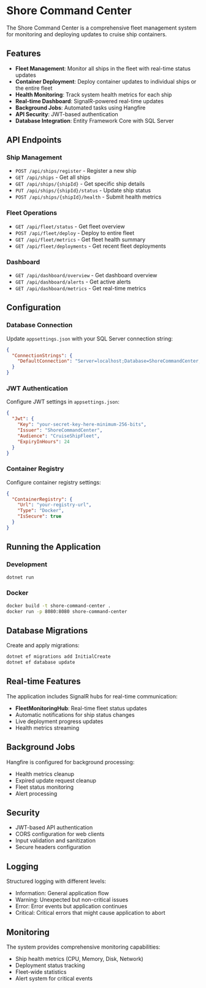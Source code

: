 # Shore Command Center

The Shore Command Center is a comprehensive fleet management system for monitoring and deploying updates to cruise ship containers.

## Features

- **Fleet Management**: Monitor all ships in the fleet with real-time status updates
- **Container Deployment**: Deploy container updates to individual ships or the entire fleet
- **Health Monitoring**: Track system health metrics for each ship
- **Real-time Dashboard**: SignalR-powered real-time updates
- **Background Jobs**: Automated tasks using Hangfire
- **API Security**: JWT-based authentication
- **Database Integration**: Entity Framework Core with SQL Server

## API Endpoints

### Ship Management
- `POST /api/ships/register` - Register a new ship
- `GET /api/ships` - Get all ships
- `GET /api/ships/{shipId}` - Get specific ship details
- `PUT /api/ships/{shipId}/status` - Update ship status
- `POST /api/ships/{shipId}/health` - Submit health metrics

### Fleet Operations
- `GET /api/fleet/status` - Get fleet overview
- `POST /api/fleet/deploy` - Deploy to entire fleet
- `GET /api/fleet/metrics` - Get fleet health summary
- `GET /api/fleet/deployments` - Get recent fleet deployments

### Dashboard
- `GET /api/dashboard/overview` - Get dashboard overview
- `GET /api/dashboard/alerts` - Get active alerts
- `GET /api/dashboard/metrics` - Get real-time metrics

## Configuration

### Database Connection
Update `appsettings.json` with your SQL Server connection string:

```json
{
  "ConnectionStrings": {
    "DefaultConnection": "Server=localhost;Database=ShoreCommandCenter;Trusted_Connection=true;TrustServerCertificate=true;"
  }
}
```

### JWT Authentication
Configure JWT settings in `appsettings.json`:

```json
{
  "Jwt": {
    "Key": "your-secret-key-here-minimum-256-bits",
    "Issuer": "ShoreCommandCenter",
    "Audience": "CruiseShipFleet",
    "ExpiryInHours": 24
  }
}
```

### Container Registry
Configure container registry settings:

```json
{
  "ContainerRegistry": {
    "Url": "your-registry-url",
    "Type": "Docker",
    "IsSecure": true
  }
}
```

## Running the Application

### Development
```bash
dotnet run
```

### Docker
```bash
docker build -t shore-command-center .
docker run -p 8080:8080 shore-command-center
```

## Database Migrations

Create and apply migrations:

```bash
dotnet ef migrations add InitialCreate
dotnet ef database update
```

## Real-time Features

The application includes SignalR hubs for real-time communication:

- **FleetMonitoringHub**: Real-time fleet status updates
- Automatic notifications for ship status changes
- Live deployment progress updates
- Health metrics streaming

## Background Jobs

Hangfire is configured for background processing:

- Health metrics cleanup
- Expired update request cleanup
- Fleet status monitoring
- Alert processing

## Security

- JWT-based API authentication
- CORS configuration for web clients
- Input validation and sanitization
- Secure headers configuration

## Logging

Structured logging with different levels:
- Information: General application flow
- Warning: Unexpected but non-critical issues
- Error: Error events but application continues
- Critical: Critical errors that might cause application to abort

## Monitoring

The system provides comprehensive monitoring capabilities:
- Ship health metrics (CPU, Memory, Disk, Network)
- Deployment status tracking
- Fleet-wide statistics
- Alert system for critical events
